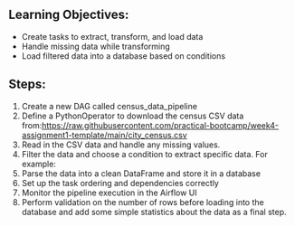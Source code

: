 ## Learning Objectives:
- Create tasks to extract, transform, and load data
- Handle missing data while transforming
- Load filtered data into a database based on conditions

## Steps:
1. Create a new DAG called census_data_pipeline
2. Define a PythonOperator to download the census CSV data from:https://raw.githubusercontent.com/practical-bootcamp/week4-assignment1-template/main/city_census.csv 
3. Read in the CSV data and handle any missing values.
4. Filter the data and choose a condition to extract specific data. For example:
5. Parse the data into a clean DataFrame and store it in a database
6. Set up the task ordering and dependencies correctly
7. Monitor the pipeline execution in the Airflow UI
8. Perform validation on the number of rows before loading into the database and add some simple statistics about the data as a final step.
